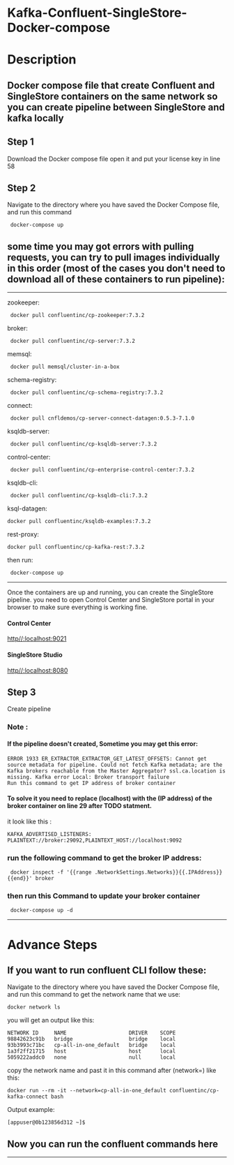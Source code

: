# Kafka-Confluent-SingleStore-Docker-compose

# Description 
## Docker compose file that create Confluent and SingleStore containers on the same network so you can create pipeline between SingleStore and kafka locally 

## Step 1
Download the Docker compose file
open it and put your license key in line 58
## Step 2
Navigate to the directory where you have saved the Docker Compose file, 
and run this command 
```
 docker-compose up
```
## some time you may got errors with pulling requests, you can try to pull images individually in this order (most of the cases you don't need to download all of these containers to run pipeline):
---------------------------------------------------
zookeeper:
```
 docker pull confluentinc/cp-zookeeper:7.3.2
```
broker:
```
 docker pull confluentinc/cp-server:7.3.2
```
memsql:
```
 docker pull memsql/cluster-in-a-box
```
schema-registry:
```
 docker pull confluentinc/cp-schema-registry:7.3.2
```
connect:
```
 docker pull cnfldemos/cp-server-connect-datagen:0.5.3-7.1.0
```
ksqldb-server:
```
 docker pull confluentinc/cp-ksqldb-server:7.3.2
```
control-center:
```
 docker pull confluentinc/cp-enterprise-control-center:7.3.2
```
ksqldb-cli:
```
 docker pull confluentinc/cp-ksqldb-cli:7.3.2
```
ksql-datagen:
```
docker pull confluentinc/ksqldb-examples:7.3.2
```
rest-proxy:
```
docker pull confluentinc/cp-kafka-rest:7.3.2
```
then run: 
```
 docker-compose up
```
----------------
Once the containers are up and running, you can create the SingleStore pipeline.
you need to open Control Center and SingleStore portal in your browser to make sure everything is working fine.
#### Control Center

[http//:localhost:9021](http://localhost:9021/)

#### SingleStore Studio
[http//:localhost:8080](http://localhost:8080/)

## Step 3 
Create pipeline 


### Note :
#### If the pipeline doesn't created, Sometime you may get this error:
```
ERROR 1933 ER_EXTRACTOR_EXTRACTOR_GET_LATEST_OFFSETS: Cannot get source metadata for pipeline. Could not fetch Kafka metadata; are the Kafka brokers reachable from the Master Aggregator? ssl.ca.location is missing. Kafka error Local: Broker transport failure
Run this command to get IP address of broker container
```
#### To solve it you need to replace (localhost) with the (IP address) of the broker container on line 29 after TODO statment.
it look like this :
```
KAFKA_ADVERTISED_LISTENERS: PLAINTEXT://broker:29092,PLAINTEXT_HOST://localhost:9092
```
### run the following command to get the broker IP address:
```
 docker inspect -f '{{range .NetworkSettings.Networks}}{{.IPAddress}}{{end}}' broker
```

### then run this Command to update your broker container 
```
 docker-compose up -d
``` 
---------------
# Advance Steps
## If you want to run confluent CLI follow these:
Navigate to the directory where you have saved the Docker Compose file, 
and run this command to get the network name that we use:
```
docker network ls
```
you will get an output like this:
```
NETWORK ID     NAME                    DRIVER    SCOPE
98842623c91b   bridge                  bridge    local
93b3993c71bc   cp-all-in-one_default   bridge    local
1a3f2ff21715   host                    host      local
5059222addc0   none                    null      local
```
copy the network name and past it in this command after (network=) like this:

```
docker run --rm -it --network=cp-all-in-one_default confluentinc/cp-kafka-connect bash
```
Output example:
```
[appuser@0b123856d312 ~]$ 
```
## Now you can run the confluent commands here
---------------


